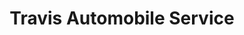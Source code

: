 ---
title: "Travis Automobile Service"
url: /valemount/travis-automobile-service/
shop: car repair
---